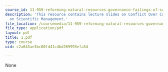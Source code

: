 ```yaml
---
course_id: 11-959-reforming-natural-resources-governance-failings-of-scientific-rationalism-and-alternatives-for-building-common-ground-january-iap-2007
description: 'This resource contains lecture slides on Conflict Over Cougars: A Window
  on Scientific Management.'
file_location: /coursemedia/11-959-reforming-natural-resources-governance-failings-of-scientific-rationalism-and-alternatives-for-building-common-ground-january-iap-2007/c2a643ae3bc60fd41cdbd269993efa3d_1.pdf
file_type: application/pdf
layout: pdf
title: 1.pdf
type: course
uid: c2a643ae3bc60fd41cdbd269993efa3d

---
```

None